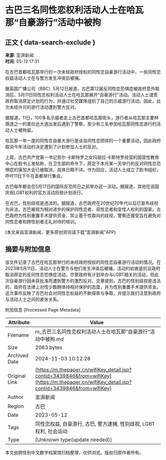 # 古巴三名同性恋权利活动人士在哈瓦那“自豪游行”活动中被拘

## 正文 { data-search-exclude }


**来源**: 澎湃新闻  
**时间**: 05-12 17:31  

在古巴首都哈瓦那举行的一次未经政府授权的同性恋自豪游行活动中，一些同性恋权益活动人士在与警方发生冲突后被捕。

据英国广播公司（BBC）5月12日报道，古巴第12届反同性恋恐惧症被政府意外取消后，5月11日同性恋权利活动人士在哈瓦那展开“自豪游行”活动。活动人士谴责政府取消原定计划的行为，并通过社交媒体组织了自己的示威游行活动。因此，此次未经许可的游行活动遭到警方反对。

据报道，11日，100多名示威者走上古巴首都哈瓦那街头，游行者从哈瓦那主要林荫道之一的普拉达大道出发后遇到了警察，至少有三名参加哈瓦那同性恋游行的活动人士被拘留。

哈瓦那一年一度的同性恋自豪大游行是该岛同性恋团体的一个重要活动，因此政府取消今年活动的决定遭到了计划参加人士的反对。

上周，古巴共产党第一书记劳尔·卡斯特罗之女玛丽拉·卡斯特罗经营的国营性教育中心在脸书上发帖称，在卫生部的命令下，原定于本月某一天举行的反对同性恋恐惧症的康加大会已被取消，具体日期不详。作为回应，活动人士成立了脸书组织，呼吁11日下午在首都举行集会。

古巴每年都会在5月17日的国际反恐同日之前举办这一活动。据报道，其他在该国庆祝LGBT权利的官方活动将按计划进行。

在古巴，性别歧视是违法的。据报道，古巴政府在20世纪70年代以后已宣布歧视为非法，古巴被视为相对进步的保护同性恋者、双性恋者和变性人权利的国家。古巴政府为性别重置手术提供资金，禁止基于性取向的歧视，警察还接受旨在避免对同性恋者和跨性别者无礼对待的培训。

(本文来自澎湃新闻，更多原创资讯请下载“澎湃新闻”APP)

## 摘要与附加信息

<!-- tcd_abstract -->
该文件记录了古巴在哈瓦那举行的未经政府授权的同性恋自豪游行活动的情况。在2023年5月11日，活动人士在警方与他们发生冲突后被捕，活动的初衷是抗议政府取消原定的反同性恋恐惧症活动。尽管政府有计划举办与LGBT相关的活动，但此次自豪游行因未获批准而遭到警方的激烈反对。文章提到，古巴的性别歧视是违法的，政府在法律上对性少数群体持相对保护的态度，并为性别重置手术提供资金。这次事件反映了古巴社会对同性恋权益的不断探索与争取，并提示我们注意到政府与活动人士之间的紧张关系。
<!-- tcd_abstract_end -->

附加信息 [Processed Page Metadata]

| Attribute       | Value                                  |
|-----------------|----------------------------------------|
| Filename        | m_古巴三名同性恋权利活动人士在哈瓦那“自豪游行”活动中被拘.md                             |
| Size            | 2063 bytes                           |
| Archived Date   | 2024-11-03 10:12:28                             |
| Original Link   | [https://m.thepaper.cn/wifiKey_detail.jsp?contid=3439846&from=wifiKey](https://m.thepaper.cn/wifiKey_detail.jsp?contid=3439846&from=wifiKey)                       |
| Author          | 澎湃新闻                               |
| Region          | 古巴                               |
| Date            | 2023-05-12                                 |
| Tags            | 同性恋权益, 自豪游行, 古巴, 警方逮捕, 性别歧视, LGBT权利, 社会运动                                 |
| Type            | [Unknown type(update needed)]                                 |
<!-- tcd_table_end -->

本文由跨性别中文数字档案馆归档整理，仅供浏览。版权归原作者所有。

